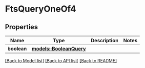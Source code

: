 # FtsQueryOneOf4

## Properties

Name | Type | Description | Notes
------------ | ------------- | ------------- | -------------
**boolean** | [**models::BooleanQuery**](BooleanQuery.md) |  | 

[[Back to Model list]](../README.md#documentation-for-models) [[Back to API list]](../README.md#documentation-for-api-endpoints) [[Back to README]](../README.md)


